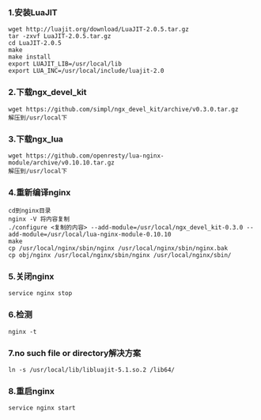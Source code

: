 ### 1.安装LuaJIT

```
wget http://luajit.org/download/LuaJIT-2.0.5.tar.gz
tar -zxvf LuaJIT-2.0.5.tar.gz
cd LuaJIT-2.0.5
make
make install
export LUAJIT_LIB=/usr/local/lib
export LUA_INC=/usr/local/include/luajit-2.0
```

### 2.下载ngx_devel_kit

```
wget https://github.com/simpl/ngx_devel_kit/archive/v0.3.0.tar.gz
解压到/usr/local下
```

### 3.下载ngx_lua

```
wget https://github.com/openresty/lua-nginx-module/archive/v0.10.10.tar.gz
解压到/usr/local下
```

### 4.重新编译nginx

```
cd到nginx目录
nginx -V 将内容复制
./configure <复制的内容> --add-module=/usr/local/ngx_devel_kit-0.3.0 --add-module=/usr/local/lua-nginx-module-0.10.10
make
cp /usr/local/nginx/sbin/nginx /usr/local/nginx/sbin/nginx.bak
cp obj/nginx /usr/local/nginx/sbin/nginx /usr/local/nginx/sbin/
```

### 5.关闭nginx

```
service nginx stop
```

### 6.检测

```
nginx -t
```

### 7.no such file or directory解决方案

```
ln -s /usr/local/lib/libluajit-5.1.so.2 /lib64/
```

### 8.重启nginx

```
service nginx start
```